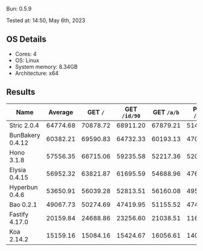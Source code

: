 Bun: 0.5.9

Tested at: 14:50, May 6th, 2023

## OS Details
- Cores: 4
- OS: Linux
- System memory: 8.34GB
- Architecture: x64

## Results
| Name | Average | GET `/` | GET `/id/90` | GET `/a/b` | POST `/json` |
| --- | --- | --- | --- | --- | --- | 
| Stric 2.0.4 | 64774.68 | 70878.72 | 68911.20 | 67879.21 | 51429.58 |
| BunBakery 0.4.12 | 60382.21 | 69590.83 | 64732.33 | 60193.13 | 47012.56 |
| Hono 3.1.8 | 57556.35 | 66715.06 | 59235.58 | 52217.36 | 52057.38 |
| Elysia 0.4.15 | 56952.32 | 63821.87 | 61695.59 | 54688.96 | 47602.85 |
| Hyperbun 0.4.6 | 53650.91 | 56039.28 | 52813.51 | 56160.08 | 49590.78 |
| Bao 0.2.1 | 49067.73 | 50274.69 | 47419.95 | 51155.52 | 47420.76 |
| Fastify 4.17.0 | 20159.84 | 24688.86 | 23256.60 | 21038.51 | 11655.38 |
| Koa 2.14.2 | 15159.16 | 15084.16 | 15424.67 | 16056.61 | 14071.18 |